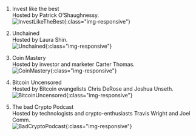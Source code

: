 1. Invest like the best  
Hosted by Patrick O’Shaughnessy.  
![InvestLikeTheBest](https://syafrizaladi.github.io/assets/images/Invest_Like_The_Best_Podcast.jpg){:class="img-responsive"}

2. Unchained    
Hosted by Laura Shin.    
![Unchained](https://syafrizaladi.github.io/assets/images/UNCAINED.jpg){:class="img-responsive"}

3. Coin Mastery  
Hosted by investor and marketer Carter Thomas.  
![CoinMastery](https://syafrizaladi.github.io/assets/images/Coin-Mastery.jpeg){:class="img-responsive"}

4. Bitcoin Uncensored  
Hosted by Bitcoin evangelists Chris DeRose and Joshua Unseth.  
![BitcoinUncensored](https://syafrizaladi.github.io/assets/images/Bitcoin-Uncensored.jpg){:class="img-responsive"}

5. The bad Crypto Podcast  
Hosted by technologists and crypto-enthusiasts Travis Wright and Joel Comm.  
![BadCryptoPodcast](https://syafrizaladi.github.io/assets/images/bad-crypto-podcast.jpg){:class="img-responsive"}


